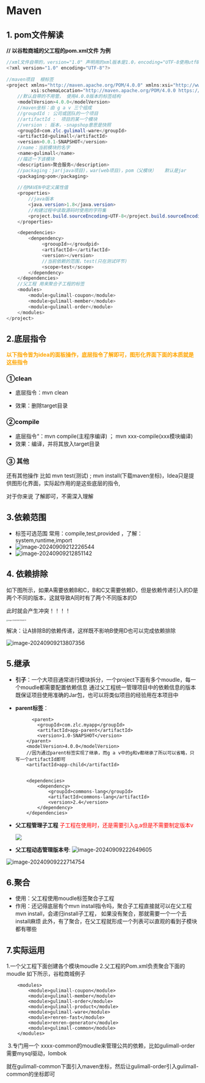 # Maven





## 1. pom文件解读

**// 以谷粒商城的父工程的pom.xml文件 为例**

```java
//xml文件自带的，version="1.0" 声明用的xml版本是1.0，encoding="UTF-8使用utf8编码
<?xml version="1.0" encoding="UTF-8"?>
    
//maven项目  根标签
<project xmlns="http://maven.apache.org/POM/4.0.0" xmlns:xsi="http://www.w3.org/2001/XMLSchema-instance"
         xsi:schemaLocation="http://maven.apache.org/POM/4.0.0 https://maven.apache.org/xsd/maven-4.0.0.xsd">
	//默认自带的不用管， 使用4.0.0版本的标签结构
    <modelVersion>4.0.0</modelVersion>
	//maven坐标：由 g a v 三个组成
	//groupdId : 公司或团队的一个项目 
	//artifactId :  项目的某一个模块
	//version : 版本，-snapshop意思是快照
    <groupId>com.zlc.gulimall-ware</groupId>
    <artifactId>gulimall</artifactId>
    <version>0.0.1-SNAPSHOT</version>
	//name：当前模块的名字
    <name>gulimall</name>
	//描述一下该模块
    <description>聚合服务</description>
	//packaging：jar(java项目)，war(web项目)，pom（父模块）   默认是jar
    <packaging>pom</packaging>
	
	//在MAVEN中定义属性值
    <properties>
		//java版本
        <java.version>1.8</java.version>
		//构建过程中读取源码时使用的字符集
        <project.build.sourceEncoding>UTF-8</project.build.sourceEncoding>
    </properties>

	<dependencies>
		<denpendency>
             <grooupId></groudpid>
             <artifactId></artifactId>
             <version></version>
             //当前依赖的范围，test(只在测试环节)
             <scope>test</scope>
		</dependency>
	</dependencies>
	//父工程 用来聚合子工程的标签
    <modules>
        <module>gulimall-coupon</module>
        <module>gulimall-member</module>
        <module>gulimall-order</module>
    </modules>
</project>
```



## 2.底层指令

**<font color='orange'>以下指令皆为idea的面板操作，底层指令了解即可，图形化界面下面的本质就是这些指令</font>**

### ①clean

- 底层指令：mvn clean

- 效果：删除target目录



### ②compile

- 底层指令“：mvn compile(主程序编译)  ； mvn xxx-compile(xxx模块编译)
- 效果：编译，并将其放入target目录



### ③ 其他

还有其他操作 比如 mvn test(测试) ; mvn install(下载maven坐标)，Idea只是提供图形化界面，实际起作用的是这些底层的指令,

对于你来说 了解即可，不需深入理解



## 3.依赖范围



- <scope>标签可选范围 常用：compile,test,provided    ，了解：system,runtime,import
- ![image-20240909212226544](https://zlc-typora.oss-cn-hangzhou.aliyuncs.com/img1/image-20240909212226544.png)
- ![image-20240909212851142](https://zlc-typora.oss-cn-hangzhou.aliyuncs.com/img1/image-20240909212851142.png)



## 4. 依赖排除

如下图所示，如果A需要依赖B和C，B和C又需要依赖D，但是依赖传递引入的D是两个不同的版本，这就导致A同时有了两个不同版本的D

此时就会产生冲突！！！！

<img src="https://zlc-typora.oss-cn-hangzhou.aliyuncs.com/img1/image-20240909213544079.png" alt="image-20240909213544079" style="zoom: 25%;" />

解决：让A排除B的依赖传递，这样既不影响B使用D也可以完成依赖排除     

![image-20240909213807356](https://zlc-typora.oss-cn-hangzhou.aliyuncs.com/img1/image-20240909213807356.png)







## 5.继承

- **引子**：一个大项目通常进行模块拆分，一个project下面有多个moudle，每一个moudle都需要配置依赖信息
  			通过父工程统一管理项目中的依赖信息的版本 既保证项目使用准确的Jar包，也可以将类似项目的经验用在本项目中

- **parent标签**：

  ```
    	<parent>   
          <groupId>com.zlc.myapp</groupId>  
          <artifactId>app-parent</artifactId> 
          <version>1.0-SNAPSHOT</version>  
      </parent>  
      <modelVersion>4.0.0</modelVersion>  
      //因为通过parent标签实现了继承，而g a v中的g和v都继承了所以可以省略，只写一个artifactId即可
      <artifactId>app-child</artifactId>  
      
      
      <dependencies>  
          <dependency>  
              <groupId>commons-lang</groupId>  
              <artifactId>commons-lang</artifactId>  
              <version>2.4</version>  
          </dependency>  
      </dependencies>  
  ```

  

- **父工程管理子工程**
        <font color='red'>子工程在使用时，还是需要引入g,a但是不需要制定版本v</font>

  ![](https://zlc-typora.oss-cn-hangzhou.aliyuncs.com/img1/image-20240909221925527.png)                    



- **父工程动态管理版本号**:
                  ![image-20240909222649605](https://zlc-typora.oss-cn-hangzhou.aliyuncs.com/img1/image-20240909222649605.png)



![image-20240909222714754](https://zlc-typora.oss-cn-hangzhou.aliyuncs.com/img1/image-20240909222714754.png)





## 6.聚合

- 使用：父工程使用moudle标签聚合子工程
- 作用：还记得底层有个mvn install指令吗，聚合子工程直接就可以在父工程mvn install，会递归install子工程，
             如果没有聚合，那就需要一个一个去install麻烦
             此外，有了聚合，在父工程就形成一个列表可以直观的看到子模块都有哪些 























## 7.实际运用



1.一个父工程下面创建各个模块moudle
                                2.父工程的Pom.xml负责聚合下面的moudle
                                   如下所示，谷粒商城例子

```
    <modules>
        <module>gulimall-coupon</module>
        <module>gulimall-member</module>
        <module>gulimall-order</module>
        <module>gulimall-product</module>
        <module>gulimall-ware</module>
        <module>renren-fast</module>
        <module>renren-generator</module>
        <module>gulimall-common</module>
    </modules>
```

​                          3.专门用一个 xxxx-common的moudle来管理公共的依赖，比如gulimall-order需要mysql驱动，lombok

​						  就在gulimall-common下面引入maven坐标，然后让gulimall-order引入gulimall-common的坐标即可































































































































































































































